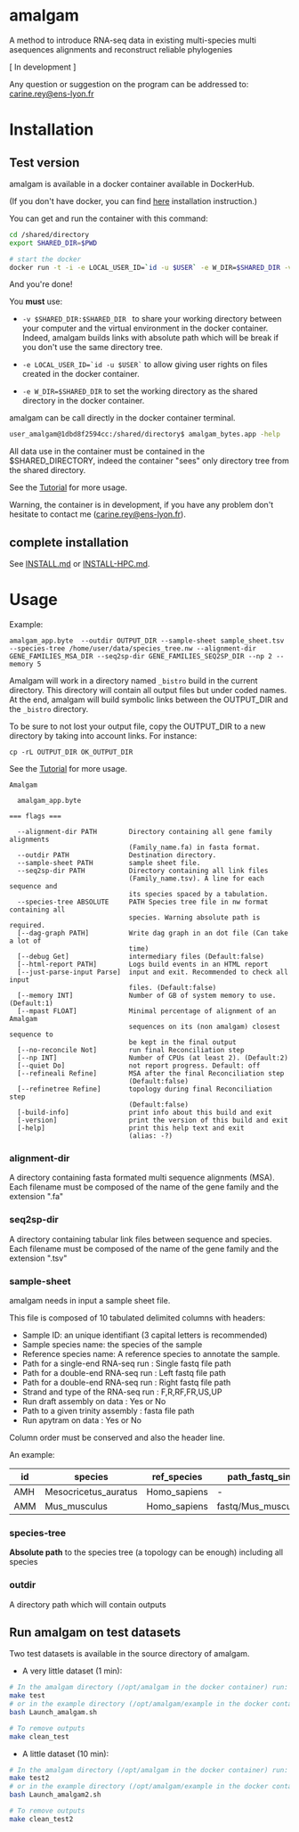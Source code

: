 # amalgam
A method to introduce RNA-seq data in existing multi-species multi asequences alignments and reconstruct reliable phylogenies

[ In development ]

Any question or suggestion on the program can be addressed to: carine.rey@ens-lyon.fr

# Installation

## Test version

amalgam is available in a docker container available in DockerHub.

(If you don't have docker, you can find [here](https://docs.docker.com/linux/step_one/) installation instruction.)

You can get and run the container with this command:

```sh
cd /shared/directory
export SHARED_DIR=$PWD

# start the docker
docker run -t -i -e LOCAL_USER_ID=`id -u $USER` -e W_DIR=$SHARED_DIR -v $SHARED_DIR:$SHARED_DIR carinerey/amalgam bash
```

And you're done!


You **must** use:
 *  ``` -v $SHARED_DIR:$SHARED_DIR  ``` to share your working directory between your computer and the virtual environment in the docker container.
Indeed, amalgam builds links with absolute path which will be break if you don't use the same directory tree.

 * ``` -e LOCAL_USER_ID=`id -u $USER` ``` to allow giving user rights on files created in the docker container.
 * ``` -e W_DIR=$SHARED_DIR ``` to set the working directory as the shared directory in the docker container.

amalgam can be call directly in the docker container terminal.

```sh
user_amalgam@1dbd8f2594cc:/shared/directory$ amalgam_bytes.app -help
```

All data use in the container must be contained in the $SHARED_DIRECTORY, indeed the container "sees" only directory tree from the shared directory. 

See the [Tutorial](https://github.com/CarineRey/amalgam/wiki/Tutorial) for more usage.

Warning, the container is in development, if you have any problem don't hesitate to contact me (carine.rey@ens-lyon.fr).


## complete installation

See [INSTALL.md](INSTALL.md) or [INSTALL-HPC.md](INSTALL-HPC.md).

# Usage

Example:

```
amalgam_app.byte  --outdir OUTPUT_DIR --sample-sheet sample_sheet.tsv --species-tree /home/user/data/species_tree.nw --alignment-dir GENE_FAMILIES_MSA_DIR --seq2sp-dir GENE_FAMILIES_SEQ2SP_DIR --np 2 --memory 5
```

Amalgam will work in a directory named ```_bistro``` build in the current directory.
This directory will contain all output files but under coded names.
At the end, amalgam will build symbolic links between the OUTPUT_DIR and the ```_bistro``` directory.

To be sure to not lost your output file, copy the OUTPUT_DIR to a new directory by taking into account links.
For instance:
```
cp -rL OUTPUT_DIR OK_OUTPUT_DIR
```

See the [Tutorial](https://github.com/CarineRey/amalgam/wiki/Tutorial) for more usage.


```
Amalgam

  amalgam_app.byte 

=== flags ===

  --alignment-dir PATH        Directory containing all gene family alignments
                              (Family_name.fa) in fasta format.
  --outdir PATH               Destination directory.
  --sample-sheet PATH         sample sheet file.
  --seq2sp-dir PATH           Directory containing all link files
                              (Family_name.tsv). A line for each sequence and
                              its species spaced by a tabulation.
  --species-tree ABSOLUTE     PATH Species tree file in nw format containing all
                              species. Warning absolute path is required.
  [--dag-graph PATH]          Write dag graph in an dot file (Can take a lot of
                              time)
  [--debug Get]               intermediary files (Default:false)
  [--html-report PATH]        Logs build events in an HTML report
  [--just-parse-input Parse]  input and exit. Recommended to check all input
                              files. (Default:false)
  [--memory INT]              Number of GB of system memory to use.(Default:1)
  [--mpast FLOAT]             Minimal percentage of alignment of an Amalgam
                              sequences on its (non amalgam) closest sequence to
                              be kept in the final output
  [--no-reconcile Not]        run final Reconciliation step
  [--np INT]                  Number of CPUs (at least 2). (Default:2)
  [--quiet Do]                not report progress. Default: off
  [--refineali Refine]        MSA after the final Reconciliation step
                              (Default:false)
  [--refinetree Refine]       topology during final Reconciliation step
                              (Default:false)
  [-build-info]               print info about this build and exit
  [-version]                  print the version of this build and exit
  [-help]                     print this help text and exit
                              (alias: -?)

```

### alignment-dir

A directory containing  fasta formated multi sequence alignments (MSA).
Each filename must be composed of the name of the gene family and the extension ".fa"

### seq2sp-dir

A directory containing tabular link files between sequence and species.
Each filename must be composed of the name of the gene family and the extension ".tsv"

### sample-sheet

amalgam needs in input a sample sheet file.

This file is composed of 10 tabulated delimited columns with headers:
  * Sample ID: an unique identifiant (3 capital letters is recommended)
  * Sample species name: the species of the sample
  * Reference species name: A reference species to annotate the sample.
  * Path for a single-end RNA-seq run : Single fastq file path
  * Path for a double-end RNA-seq run : Left fastq file path
  * Path for a double-end RNA-seq run : Right fastq file path
  * Strand and type of the RNA-seq run : F,R,RF,FR,US,UP
  * Run draft assembly on data : Yes or No
  * Path to a given trinity assembly : fasta file path
  * Run apytram on data : Yes or No

 Column order must be conserved and also the header line.

An example:

id	|species	|ref_species	|path_fastq_single	|path_fastq_left	|path_fastq_right	|orientation	|run_draft	|path_assembly	|run_apytram
---|---|---|---|---|---|---|---|---|---
AMH	|Mesocricetus_auratus	|Homo_sapiens	|-	|fastq/Mesocricetus_auratus.1.fq	|fastq/Mesocricetus_auratus.2.fq	|UP	|yes	|Trinity_assembly.AMH.fa	|yes
AMM	|Mus_musculus	|Homo_sapiens	|fastq/Mus_musculus.fq	| -	|-	|F	|yes	|-	|yes


### species-tree

**Absolute path** to the species tree (a topology can be enough) including all species

###  outdir
A directory path which will contain outputs


## Run amalgam on test datasets

Two test datasets is available in the source directory of amalgam.

* A very little dataset (1 min):
```sh
# In the amalgam directory (/opt/amalgam in the docker container) run:
make test
# or in the example directory (/opt/amalgam/example in the docker container)
bash Launch_amalgam.sh

# To remove outputs
make clean_test
```

* A little dataset (10 min):
```sh
# In the amalgam directory (/opt/amalgam in the docker container) run:
make test2
# or in the example directory (/opt/amalgam/example in the docker container):
bash Launch_amalgam2.sh

# To remove outputs
make clean_test2
```
